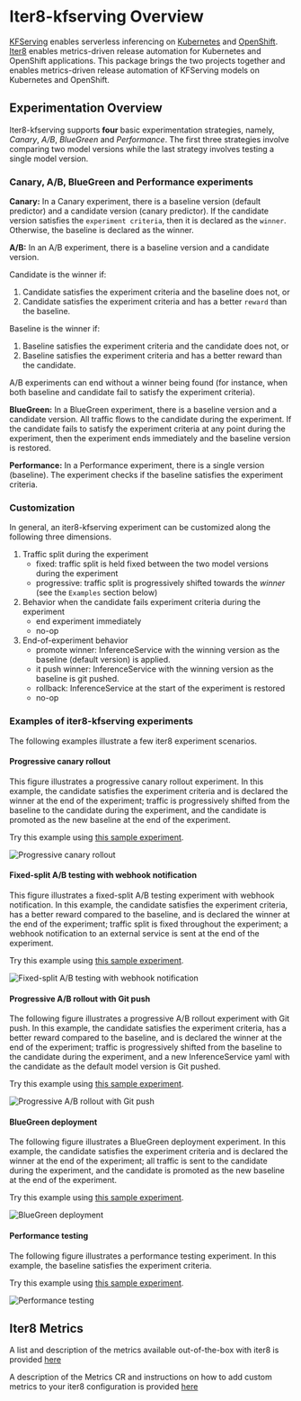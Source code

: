 # Iter8-kfserving Overview

[KFServing](https://github.com/kubeflow/kfserving) enables serverless inferencing on [Kubernetes](https://kubernetes.io) and [OpenShift](https://www.openshift.com). [Iter8](https://iter8.tools) enables metrics-driven release automation for Kubernetes and OpenShift applications. This package brings the two projects together and enables metrics-driven release automation of KFServing models on Kubernetes and OpenShift.

## Experimentation Overview

Iter8-kfserving supports **four** basic experimentation strategies, namely, *Canary*, *A/B*, *BlueGreen* and *Performance*. The first three strategies involve comparing two model versions while the last strategy involves testing a single model version. 

### Canary, A/B, BlueGreen and Performance experiments

**Canary:**  In a Canary experiment, there is a baseline version (default predictor) and a candidate version (canary predictor). If the candidate version satisfies the `experiment criteria`, then it is declared as the `winner`. Otherwise, the baseline is declared as the winner.

**A/B:**  In an A/B experiment, there is a baseline version and a candidate version.

Candidate is the winner if:
1. Candidate satisfies the experiment criteria and the baseline does not, or
2. Candidate satisfies the experiment criteria and has a better `reward` than the baseline.

Baseline is the winner if:
1. Baseline satisfies the experiment criteria and the candidate does not, or
2. Baseline satisfies the experiment criteria and has a better reward than the candidate.

A/B experiments can end without a winner being found (for instance, when both baseline and candidate fail to satisfy the experiment criteria).

**BlueGreen:**  In a BlueGreen experiment, there is a baseline version and a candidate version. All traffic flows to the candidate during the experiment. If the candidate fails to satisfy the experiment criteria at any point during the experiment, then the experiment ends immediately and the baseline version is restored.

**Performance:**  In a Performance experiment, there is a single version (baseline). The experiment checks if the baseline satisfies the experiment criteria.

### Customization
In general, an iter8-kfserving experiment can be customized along the following three dimensions.

1. Traffic split during the experiment
    * fixed: traffic split is held fixed between the two model versions during the experiment
    * progressive: traffic split is progressively shifted towards the *winner* (see the `Examples` section below)
2. Behavior when the candidate fails experiment criteria during the experiment
    * end experiment immediately
    * no-op
3. End-of-experiment behavior
    * promote winner: InferenceService with the winning version as the baseline (default version) is applied.
    * it push winner: InferenceService with the winning version as the baseline is git pushed.
    * rollback: InferenceService at the start of the experiment is restored
    * no-op

### Examples of iter8-kfserving experiments
The following examples illustrate a few iter8 experiment scenarios.

#### Progressive canary rollout
This figure illustrates a progressive canary rollout experiment. In this example, the candidate satisfies the experiment criteria and is declared the winner at the end of the experiment; traffic is progressively shifted from the baseline to the candidate during the experiment, and the candidate is promoted as the new baseline at the end of the experiment.

Try this example using [this sample experiment](../samples/experiments/progressivecanaryrollout.yaml).

![Progressive canary rollout](images/progressivecanaryrollout.png)

#### Fixed-split A/B testing with webhook notification
This figure illustrates a fixed-split A/B testing experiment with webhook notification. In this example, the candidate satisfies the experiment criteria, has a better reward compared to the baseline, and is declared the winner at the end of the experiment; traffic split is fixed throughout the experiment; a webhook notification to an external service is sent at the end of the experiment.

Try this example using [this sample experiment](../samples/experiments/fixedsplitabtest.yaml).

![Fixed-split A/B testing with webhook notification](images/fixedsplitabtestingwithwebhooknotification.png)

#### Progressive A/B rollout with Git push
The following figure illustrates a progressive A/B rollout experiment with Git push. In this example, the candidate satisfies the experiment criteria, has a better reward compared to the baseline, and is declared the winner at the end of the experiment; traffic is progressively shifted from the baseline to the candidate during the experiment, and a new InferenceService yaml with the candidate as the default model version is Git pushed.

Try this example using [this sample experiment](../samples/experiments/progressiveabrolloutwithgitpush.yaml).

![Progressive A/B rollout with Git push](images/progressiveabrolloutwithgitpush.png)

#### BlueGreen deployment
The following figure illustrates a BlueGreen deployment experiment. In this example, the candidate satisfies the experiment criteria and is declared the winner at the end of the experiment; all traffic is sent to the candidate during the experiment, and the candidate is promoted as the new baseline at the end of the experiment. 

Try this example using [this sample experiment](../samples/experiments/bluegreendeployment.yaml).

![BlueGreen deployment](images/bluegreendeployment.png)

#### Performance testing
The following figure illustrates a performance testing experiment. In this example, the baseline satisfies the experiment criteria.

Try this example using [this sample experiment](../samples/experiments/performancetesting.yaml).

![Performance testing](images/performancetesting.png)

## Iter8 Metrics

A list and description of the metrics available out-of-the-box with iter8 is provided [here](metrics_ootb.md)

A description of the Metrics CR and instructions on how to add custom metrics to your iter8 configuration is provided [here](metrics_custom.md)